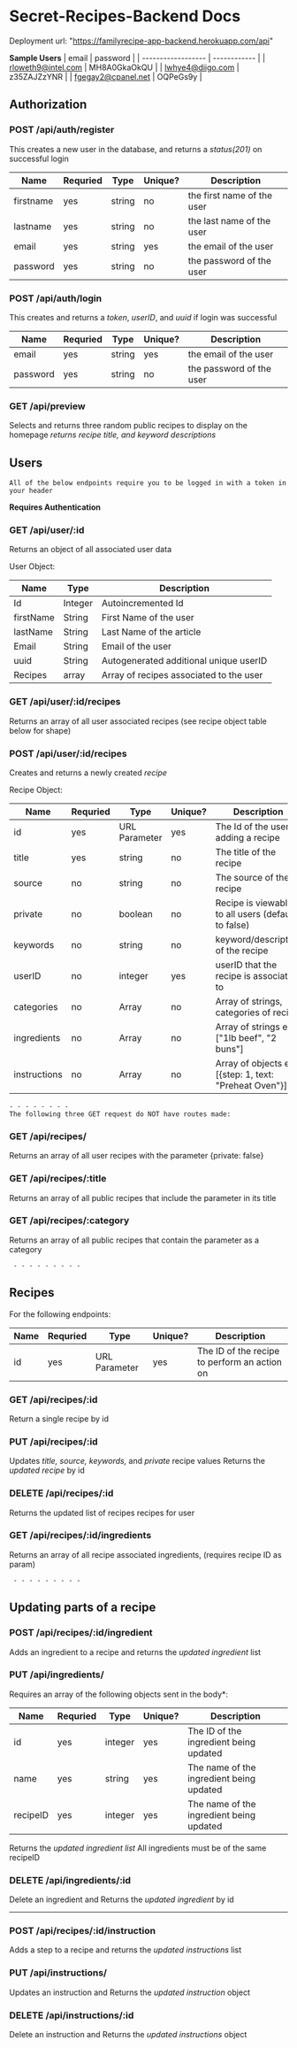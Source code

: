 # Secret-Recipes-Backend Docs

Deployment url: "https://familyrecipe-app-backend.herokuapp.com/api"

**Sample Users**
| email | password |
| ------------------ | ------------ |
| rloweth9@intel.com | MH8A0GkaOkQU |
| lwhye4@diigo.com | z35ZAJZzYNR |
| fgegay2@cpanel.net | OQPeGs9y |

## Authorization

### POST /api/auth/register

This creates a new user in the database, and returns a _status(201)_ on successful login

| Name      | Requried | Type   | Unique? | Description                |
| --------- | -------- | ------ | ------- | -------------------------- |
| firstname | yes      | string | no      | the first name of the user |
| lastname  | yes      | string | no      | the last name of the user  |
| email     | yes      | string | yes     | the email of the user      |
| password  | yes      | string | no      | the password of the user   |

### POST /api/auth/login

This creates and returns a _token_, _userID_, and _uuid_ if login was successful

| Name     | Requried | Type   | Unique? | Description              |
| -------- | -------- | ------ | ------- | ------------------------ |
| email    | yes      | string | yes     | the email of the user    |
| password | yes      | string | no      | the password of the user |

### GET /api/preview

Selects and returns three random public recipes to display on the homepage
_returns recipe title, and keyword descriptions_

## Users

    All of the below endpoints require you to be logged in with a token in your header

**Requires Authentication**

### GET /api/user/:id

Returns an object of all associated user data

User Object:

| Name      | Type    | Description                             |
| --------- | ------- | --------------------------------------- |
| Id        | Integer | Autoincremented Id                      |
| firstName | String  | First Name of the user                  |
| lastName  | String  | Last Name of the article                |
| Email     | String  | Email of the user                       |
| uuid      | String  | Autogenerated additional unique userID  |
| Recipes   | array   | Array of recipes associated to the user |

### GET /api/user/:id/recipes

Returns an array of all user associated recipes (see recipe object table below for shape)

### POST /api/user/:id/recipes

Creates and returns a newly created _recipe_

Recipe Object:

| Name         | Requried | Type          | Unique? | Description                                            |
| ------------ | -------- | ------------- | ------- | ------------------------------------------------------ |
| id           | yes      | URL Parameter | yes     | The Id of the user adding a recipe                     |
| title        | yes      | string        | no      | The title of the recipe                                |
| source       | no       | string        | no      | The source of the recipe                               |
| private      | no       | boolean       | no      | Recipe is viewable to all users (defaults to false)    |
| keywords     | no       | string        | no      | keyword/description of the recipe                      |
| userID       | no       | integer       | yes     | userID that the recipe is associated to                |
| categories   | no       | Array         | no      | Array of strings, categories of recipe                 |
| ingredients  | no       | Array         | no      | Array of strings ex: ["1lb beef", "2 buns"]            |
| instructions | no       | Array         | no      | Array of objects ex: [{step: 1, text: "Preheat Oven"}] |

    - - - - - - - -
    The following three GET request do NOT have routes made:

### GET /api/recipes/

Returns an array of all user recipes with the parameter {private: false}

### GET /api/recipes/:title

Returns an array of all public recipes that include the parameter in its title

### GET /api/recipes/:category

Returns an array of all public recipes that contain the parameter as a category

     - - - - - - - - -

## Recipes

For the following endpoints:

| Name | Requried | Type          | Unique? | Description                                  |
| ---- | -------- | ------------- | ------- | -------------------------------------------- |
| id   | yes      | URL Parameter | yes     | The ID of the recipe to perform an action on |

### GET /api/recipes/:id

Return a single recipe by id

### PUT /api/recipes/:id

Updates _title, source, keywords,_ and _private_ recipe values
Returns the _updated recipe_ by id

### DELETE /api/recipes/:id

Returns the updated list of recipes recipes for user

### GET /api/recipes/:id/ingredients

Returns an array of all recipe associated ingredients, (requires recipe ID as param)

     - - - - - - - - -

## Updating parts of a recipe

### POST /api/recipes/:id/ingredient

Adds an ingredient to a recipe and returns the _updated ingredient_ list

### PUT /api/ingredients/

Requires an array of the following objects sent in the body\*:

| Name     | Requried | Type    | Unique? | Description                              |
| -------- | -------- | ------- | ------- | ---------------------------------------- |
| id       | yes      | integer | yes     | The ID of the ingredient being updated   |
| name     | yes      | string  | yes     | The name of the ingredient being updated |
| recipeID | yes      | integer | yes     | The name of the ingredient being updated |

Returns the _updated ingredient list_
All ingredients must be of the same recipeID

### DELETE /api/ingredients/:id

Delete an ingredient and Returns the _updated ingredient_ by id

---

### POST /api/recipes/:id/instruction

Adds a step to a recipe and returns the _updated instructions_ list

### PUT /api/instructions/

Updates an instruction and Returns the _updated instruction_ object

### DELETE /api/instructions/:id

Delete an instruction and Returns the _updated instructions_ object
